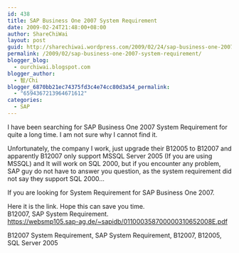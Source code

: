 ```yaml
---
id: 438
title: SAP Business One 2007 System Requirement
date: 2009-02-24T21:48:00+08:00
author: ShareChiWai
layout: post
guid: http://sharechiwai.wordpress.com/2009/02/24/sap-business-one-2007-system-requirement
permalink: /2009/02/sap-business-one-2007-system-requirement/
blogger_blog:
  - ourchiwai.blogspot.com
blogger_author:
  - 智/Chi
blogger_6870bb21ec74375fd3c4e74cc80d3a54_permalink:
  - "6594367213964671612"
categories:
  - SAP
---
```

I have been searching for SAP Business One 2007 System Requirement for quite a long time. I am not sure why I cannot find it.

Unfortunately, the company I work, just upgrade their B12005 to B12007 and apparently B12007 only support MSSQL Server 2005 (If you are using MSSQL) and It will work on SQL 2000, but if you encounter any problem, SAP guy do not have to answer you question, as the system requirement did not say they support SQL 2000&#8230;

If you are looking for System Requirement for SAP Business One 2007.

Here it is the link. Hope this can save you time.  
B12007, SAP System Requirement.  
<https://websmp105.sap-ag.de/~sapidb/011000358700000310652008E.pdf>

B12007 System Requirement, SAP System Requirement, B12007, B12005, SQL Server 2005